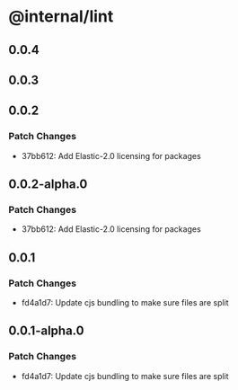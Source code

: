 # @internal/lint

## 0.0.4

## 0.0.3

## 0.0.2

### Patch Changes

- 37bb612: Add Elastic-2.0 licensing for packages

## 0.0.2-alpha.0

### Patch Changes

- 37bb612: Add Elastic-2.0 licensing for packages

## 0.0.1

### Patch Changes

- fd4a1d7: Update cjs bundling to make sure files are split

## 0.0.1-alpha.0

### Patch Changes

- fd4a1d7: Update cjs bundling to make sure files are split
